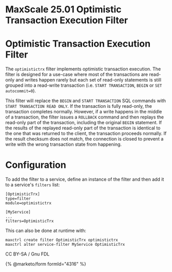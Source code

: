 
# MaxScale 25.01 Optimistic Transaction Execution Filter

# Optimistic Transaction Execution Filter


The `optimistictrx` filter implements optimistic transaction execution. The
filter is designed for a use-case where most of the transactions are read-only
and writes happen rarely but each set of read-only statements is still grouped
into a read-write transaction (i.e. `START TRANSACTION`, `BEGIN` or
`SET autocommit=0`).


This filter will replace the `BEGIN` and `START TRANSACTION` SQL commands with
`START TRANSACTION READ ONLY`. If the transaction is fully read-only, the
transaction completes normally. However, if a write happens in the middle of a
transaction, the filter issues a `ROLLBACK` command and then replays the
read-only part of the transaction, including the original `BEGIN` statement. If
the results of the replayed read-only part of the transaction is identical to
the one that was returned to the client, the transaction proceeds normally. If
the result checksum does not match, the connection is closed to prevent a write
with the wrong transaction state from happening.


# Configuration


To add the filter to a service, define an instance of the filter and then add it
to a service's `filters` list:



```
[OptimisticTrx]
type=filter
module=optimistictrx

[MyService]
...
filters=OptimisticTrx
```



This can also be done at runtime with:



```
maxctrl create filter OptimisticTrx optimistictrx
maxctrl alter service-filter MyService OptimisticTrx
```



CC BY-SA / Gnu FDL


{% @marketo/form formId="4316" %}
